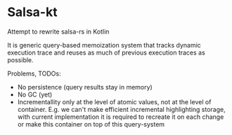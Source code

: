 # Salsa-kt
Attempt to rewrite salsa-rs in Kotlin

It is generic query-based memoization system that tracks dynamic execution trace 
and reuses as much of previous execution traces as possible. 

Problems, TODOs:

- No persistence (query results stay in memory)
- No GC (yet)
- Incrementallity only at the level of atomic values, not at the level of 
container. E.g. we can't make efficient incremental highlighting storage, with 
current implementation it is required to recreate it on each change or make this 
container on top of this query-system
